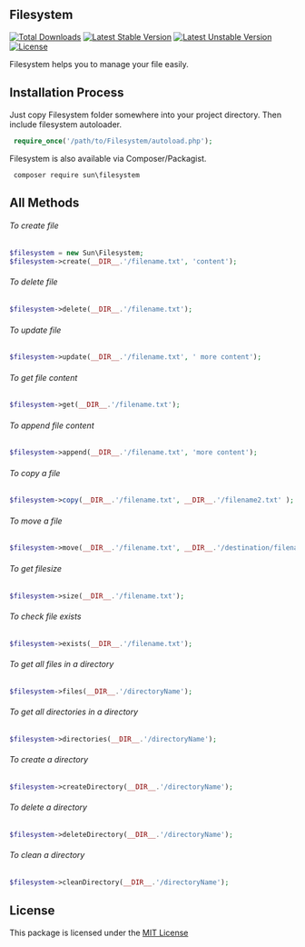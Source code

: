 ## Filesystem

[![Total Downloads](https://poser.pugx.org/sun/filesystem/downloads)](https://packagist.org/packages/sun/filesystem)
[![Latest Stable Version](https://poser.pugx.org/sun/filesystem/v/stable)](https://packagist.org/packages/sun/filesystem)  [![Latest Unstable Version](https://poser.pugx.org/sun/filesystem/v/unstable)](https://packagist.org/packages/sun/filesystem) [![License](https://poser.pugx.org/sun/filesystem/license)](https://packagist.org/packages/sun/filesystem)

Filesystem helps you to manage your file easily.

## Installation Process

Just copy Filesystem folder somewhere into your project directory. Then include filesystem autoloader.

```php
 require_once('/path/to/Filesystem/autoload.php');
```

Filesystem is also available via Composer/Packagist.

```
 composer require sun\filesystem
```

## All Methods

###### To create file

```php
$filesystem = new Sun\Filesystem;
$filesystem->create(__DIR__.'/filename.txt', 'content');
```
###### To delete file

```php
$filesystem->delete(__DIR__.'/filename.txt');
```

###### To update file

```php
$filesystem->update(__DIR__.'/filename.txt', ' more content');
```

###### To get file content

```php
$filesystem->get(__DIR__.'/filename.txt');
```

###### To append file content

```php
$filesystem->append(__DIR__.'/filename.txt', 'more content');
```

###### To copy a file 

```php
$filesystem->copy(__DIR__.'/filename.txt', __DIR__.'/filename2.txt' );
```

###### To move a file 

```php
$filesystem->move(__DIR__.'/filename.txt', __DIR__.'/destination/filename.txt' );
```

###### To get filesize

```php
$filesystem->size(__DIR__.'/filename.txt');
```

###### To check file exists

```php
$filesystem->exists(__DIR__.'/filename.txt');
```

###### To get all files in a directory

```php
$filesystem->files(__DIR__.'/directoryName');
```

###### To get all directories in a directory

```php
$filesystem->directories(__DIR__.'/directoryName');
```

###### To create a directory

```php
$filesystem->createDirectory(__DIR__.'/directoryName');
```

###### To delete a directory

```php
$filesystem->deleteDirectory(__DIR__.'/directoryName');
```

###### To clean a directory

```php
$filesystem->cleanDirectory(__DIR__.'/directoryName');
```


## License

This package is licensed under the [MIT License](https://github.com/IftekherSunny/filesystem/blob/master/LICENSE)
